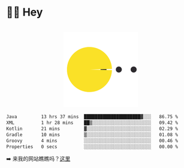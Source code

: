 
# 👋🏻 Hey
<div align="center">
	<br>
	<img src="https://raw.githubusercontent.com/Aniket965/Aniket965/master/pacman.svg?sanitize=true" width="200" height="200">
	<br>
</div>

<!--START_SECTION:waka-->

```text
Java         13 hrs 37 mins  █████████████████████▓░░░   86.75 %
XML          1 hr 28 mins    ██▒░░░░░░░░░░░░░░░░░░░░░░   09.42 %
Kotlin       21 mins         ▓░░░░░░░░░░░░░░░░░░░░░░░░   02.29 %
Gradle       10 mins         ▒░░░░░░░░░░░░░░░░░░░░░░░░   01.08 %
Groovy       4 mins          ░░░░░░░░░░░░░░░░░░░░░░░░░   00.46 %
Properties   0 secs          ░░░░░░░░░░░░░░░░░░░░░░░░░   00.00 %
```

<!--END_SECTION:waka-->

 ➡️  来我的网站瞧瞧吗？[这里](https://www.shaolongfei.com)

